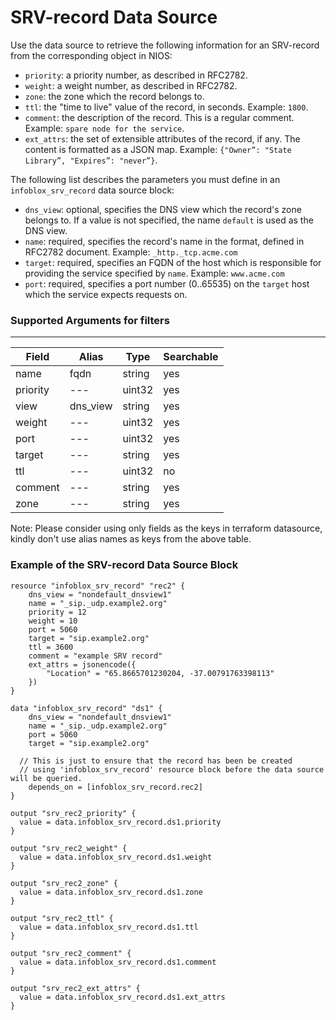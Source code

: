 # SRV-record Data Source

Use the data source to retrieve the following information for an SRV-record from the corresponding object in NIOS:

* `priority`: a priority number, as described in RFC2782.
* `weight`: a weight number, as described in RFC2782.
* `zone`: the zone which the record belongs to.
* `ttl`: the "time to live" value of the record, in seconds. Example: `1800`.
* `comment`: the description of the record. This is a regular comment. Example: `spare node for the service`.
* `ext_attrs`: the set of extensible attributes of the record, if any. The content is formatted as a JSON map. Example: `{"Owner”: "State Library”, "Expires”: "never”}`.

The following list describes the parameters you must define in an `infoblox_srv_record` data source block:

* `dns_view`: optional, specifies the DNS view which the record's zone belongs to. If a value is not specified, the name `default` is used as the DNS view.
* `name`: required, specifies the record's name in the format, defined in RFC2782 document. Example: `_http._tcp.acme.com`
* `target`: required, specifies an FQDN of the host which is responsible for providing the service specified by `name`. Example: `www.acme.com`
* `port`: required, specifies a port number (0..65535) on the `target` host which the service expects requests on.

### Supported Arguments for filters

-----

| Field    | Alias    | Type   | Searchable |
|----------|----------|--------|------------|
| name     | fqdn     | string | yes        |
| priority | ---      | uint32 | yes        |
| view     | dns_view | string | yes        |
| weight   | ---      | uint32 | yes        |
| port     | ---      | uint32 | yes        |
| target   | ---      | string | yes        |
| ttl      | ---      | uint32 | no         |
| comment  | ---      | string | yes        |
| zone     | ---      | string | yes        |

Note: Please consider using only fields as the keys in terraform datasource, kindly don't use alias names as keys from the above table.

### Example of the SRV-record Data Source Block

```hcl
resource "infoblox_srv_record" "rec2" {
    dns_view = "nondefault_dnsview1"
    name = "_sip._udp.example2.org"
    priority = 12
    weight = 10
    port = 5060
    target = "sip.example2.org"
    ttl = 3600
    comment = "example SRV record"
    ext_attrs = jsonencode({
        "Location" = "65.8665701230204, -37.00791763398113"
    })
}

data "infoblox_srv_record" "ds1" {
    dns_view = "nondefault_dnsview1"
    name = "_sip._udp.example2.org"
    port = 5060
    target = "sip.example2.org"

  // This is just to ensure that the record has been be created
  // using 'infoblox_srv_record' resource block before the data source will be queried.
    depends_on = [infoblox_srv_record.rec2]
}

output "srv_rec2_priority" {
  value = data.infoblox_srv_record.ds1.priority
}

output "srv_rec2_weight" {
  value = data.infoblox_srv_record.ds1.weight
}

output "srv_rec2_zone" {
  value = data.infoblox_srv_record.ds1.zone
}

output "srv_rec2_ttl" {
  value = data.infoblox_srv_record.ds1.ttl
}

output "srv_rec2_comment" {
  value = data.infoblox_srv_record.ds1.comment
}

output "srv_rec2_ext_attrs" {
  value = data.infoblox_srv_record.ds1.ext_attrs
}

```
